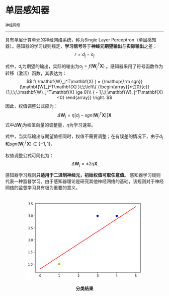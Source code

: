 # 单层感知器

`神经网络`

---

具有单层计算单元的神经网络系统，称为Single Layer Perceptron（单层感知器）。感知器的学习规则规定，**学习信号**等于**神经元期望输出**与**实际输出**之差：
$$ r=d_j-o_j$$

式中，$d_j$为期望的输出，实际的输出为$o_j=f(\mathbf{W}_j^T\mathbf{X})$ 。感知器采用了符号函数作为转移（激活）函数，其表达为：
$$
f( \mathbf{W}_j^T\mathbf{X} ) = {\mathop{\rm sgn}} (\mathbf{W}_j^T\mathbf{X}  )\;\;\left\{ {\begin{array}{*{20}{c}}
{1,\;\;\;\mathbf{W}_j^T\mathbf{X} \ge 0}\\
{ - 1,\;\;\mathbf{W}_j^T\mathbf{X}<0}
\end{array}} \right.
$$
因此，权值调整公式应为：
$$\Delta\mathbf{W}_j=\eta[d_j-sgn(\mathbf{W}_j^T\mathbf{X})] \mathbf{X}$$
式中$\Delta\mathbf{W}_j$为权值向量的调整量，$\eta$为学习速率。

式中，当实际输出与期望值相同时，权值不需要调整；在有误差的情况下，由于$d_j$和$sgn(\mathbf{W}_j^T\mathbf{X}) \in \{ { - 1,1} \}$，

权值调整公式可简化为：
$$\Delta\mathbf{W}_j=\pm2\eta\mathbf{X}$$

感知器学习规则**只适用于二进制神经元，初始权值可取任意值**。
感知器学习规则代表一种监督学习。由于感知器理论是研究其他神经网络的基础，该规则对于神经网络的监督学习具有极为重要的意义。

<br>
<div align ="center">
<img src = "single_layer.png" alt="分类结果" title="分类结果">
</div>
<p align = "center"><b>分类结果</b></p>
<br>
